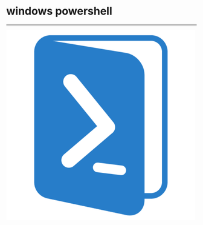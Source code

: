 # windows powershell

------------
![此处输入图片的描述][1]


  [1]: https://github.com/2239559319/python/blob/master/src/image/image16.png
